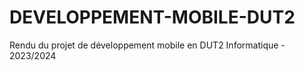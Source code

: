 # DEVELOPPEMENT-MOBILE-DUT2
Rendu du projet de développement mobile en DUT2 Informatique - 2023/2024
